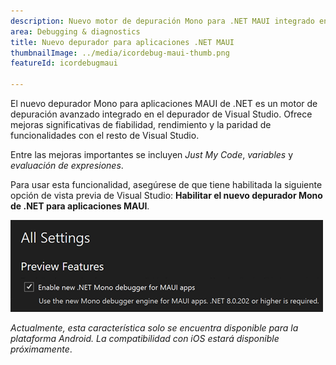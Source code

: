 ```yaml
---
description: Nuevo motor de depuración Mono para .NET MAUI integrado en el depurador de Visual Studio Core.
area: Debugging & diagnostics
title: Nuevo depurador para aplicaciones .NET MAUI
thumbnailImage: ../media/icordebug-maui-thumb.png
featureId: icordebugmaui

---
```



El nuevo depurador Mono para aplicaciones MAUI de .NET es un motor de depuración avanzado integrado en el depurador de Visual Studio. Ofrece mejoras significativas de fiabilidad, rendimiento y la paridad de funcionalidades con el resto de Visual Studio.

Entre las mejoras importantes se incluyen *Just My Code*, *variables* y *evaluación de expresiones*.

Para usar esta funcionalidad, asegúrese de que tiene habilitada la siguiente opción de vista previa de Visual Studio: **Habilitar el nuevo depurador Mono de .NET para aplicaciones MAUI**.

![Nuevo depurador para aplicaciones .NET MAUI](../media/icordebug-maui.png)

*Actualmente, esta característica solo se encuentra disponible para la plataforma Android. La compatibilidad con iOS estará disponible próximamente*.
